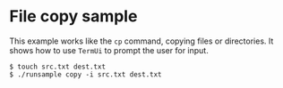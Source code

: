 # File copy sample

This example works like the `cp` command, copying files or directories.
It shows how to use `TermUi` to prompt the user for input.

```
$ touch src.txt dest.txt
$ ./runsample copy -i src.txt dest.txt
```
